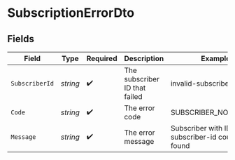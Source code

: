 # SubscriptionErrorDto


## Fields

| Field                                                       | Type                                                        | Required                                                    | Description                                                 | Example                                                     |
| ----------------------------------------------------------- | ----------------------------------------------------------- | ----------------------------------------------------------- | ----------------------------------------------------------- | ----------------------------------------------------------- |
| `SubscriberId`                                              | *string*                                                    | :heavy_check_mark:                                          | The subscriber ID that failed                               | invalid-subscriber-id                                       |
| `Code`                                                      | *string*                                                    | :heavy_check_mark:                                          | The error code                                              | SUBSCRIBER_NOT_FOUND                                        |
| `Message`                                                   | *string*                                                    | :heavy_check_mark:                                          | The error message                                           | Subscriber with ID invalid-subscriber-id could not be found |